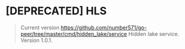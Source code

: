 # [DEPRECATED] HLS

> Current version https://github.com/number571/go-peer/tree/master/cmd/hidden_lake/service
> Hidden lake service. Version 1.0.1.

